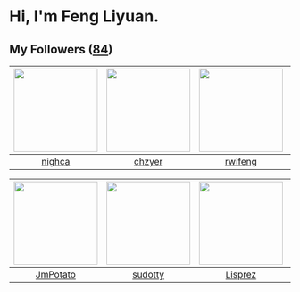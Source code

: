 # Hi, I'm Feng Liyuan.

## My Followers ([84](https://github.com/SunRunAway?tab=followers))

| <img src="https://avatars3.githubusercontent.com/u/1492263?v=4" width="150" height="150" /> | <img src="https://avatars0.githubusercontent.com/u/1464115?v=4" width="150" height="150" /> | <img src="https://avatars0.githubusercontent.com/u/1814146?v=4" width="150" height="150" /> | <img src="https://avatars1.githubusercontent.com/u/3293915?v=4" width="150" height="150" /> |
| :-----------------------------------------------------------------------------------------: | :-----------------------------------------------------------------------------------------: | :-----------------------------------------------------------------------------------------: | :-----------------------------------------------------------------------------------------: |
|                             [nighca](https://github.com/nighca)                             |                             [chzyer](https://github.com/chzyer)                             |                            [rwifeng](https://github.com/rwifeng)                            |                         [fancyfrees](https://github.com/fancyfrees)                         |

| <img src="https://avatars3.githubusercontent.com/u/1446531?v=4" width="150" height="150" /> | <img src="https://avatars1.githubusercontent.com/u/4898483?v=4" width="150" height="150" /> | <img src="https://avatars0.githubusercontent.com/u/14808551?v=4" width="150" height="150" /> | <img src="https://avatars2.githubusercontent.com/u/234891?v=4" width="150" height="150" /> |
| :-----------------------------------------------------------------------------------------: | :-----------------------------------------------------------------------------------------: | :------------------------------------------------------------------------------------------: | :----------------------------------------------------------------------------------------: |
|                           [JmPotato](https://github.com/JmPotato)                           |                            [sudotty](https://github.com/sudotty)                            |                             [Lisprez](https://github.com/Lisprez)                            |                           [ekalinin](https://github.com/ekalinin)                          |